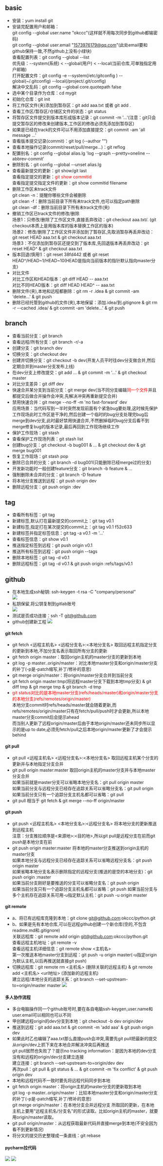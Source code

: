 ## basic
- 安装：yum install git
- 安装完配置用户和邮箱：  
git config --global user.name "okccc"(这样就不用每次同步到github都输密码)  
git config --global user.email "1573976179@qq.com"(此处email要和github保持一致,不然github上没有小绿块)    
查看配置列表：git config --global --list  
优先级：--system(系统) < --global(用户) < --local(当前仓库,可单独指定用户邮箱)       
打开配置文件：git config -e --system(/etc/gitconfig ) --global(~/.gitconfig) --local(/project/.git/config)  
解决中文乱码：git config --global core.quotepath false
- 选中某个目录作为仓库：cd mygit
- 初始化仓库：git init
- 将工作区文件(夹)添加到暂存区：git add aaa.txt 或者 git add . 
- 查看工作区/暂存区/仓储区文件的状态：git status  
- 将暂存区文件提交到版本库形成版本记录：git commit -m '...'(注意：git只会提交暂存区的修改来创建版本,工作区的修改必须先添加到暂存区)  
- 如果是已经在track的文件可以不用添加直接提交：git commit -am 'all message ...'
- 查看版本提交记录(commit)：git log (--author "")
- 查看本地操作记录(commit/reset/pull/merge...)：git reflog
- 配置别名：git config --global alias.lg 'log --graph --pretty=oneline --abbrev-commit'
- 删除别名：git config --global --unset alias.lg
- 查看最新提交的更新：git show/git last  
查看指定提交的更新：<font color=red>git show commitid</font>  
查看指定提交指定文件的更新：git show commitid filename
- 删除工作区未track文件  
git clean -n：提醒你哪些文件会被删除  
git clean -f：删除当前目录下所有未track文件,也可以指定path删除  
git clean -df：删除当前目录下所有未track文件(夹)
- 撤销工作区已track文件的修改/删除  
场景1：只修改/删除了工作区文件,直接丢弃改动：git checkout aaa.txt/.  (git checkout本质上是用版本库的版本替换工作区的版本)  
场景2：修改/删除了工作区文件并添加到了暂存区,先取消暂存再丢弃改动：git reset HEAD aaa.txt & git checkout aaa.txt  
场景3：不仅添加到暂存区还提交到了版本库,先回退版本再丢弃改动：git reset HEAD^ & git checkout aaa.txt
- 版本回退(慎用!)：git reset 38fd442 或者 git reset HEAD^/HEAD~1/HEAD~10(HEAD是指向当前版本的指针默认指向master分支)
- 对比文件  
对比工作区和HEAD版本：git diff HEAD -- aaa.txt  
对比不同HEAD版本：git diff HEAD HEAD^ -- aaa.txt
- 删除文件(夹),本地和远程都删除：git rm -r .idea & git commit -am 'delete...' & git push
- 删除已经托管到github的文件(夹),本地保留：添加.idea/到.gitignore & git rm -r --cached .idea/ & git commit -am 'delete...' & git push
## branch
- 查看当前分支：git branch
- 查看远程/所有分支：git branch -r/-a
- 创建分支：git branch dev
- 切换分支：git checkout dev
- 创建并切换分支：git checkout -b dev(开发人员平时往dev分支做合并,然后定期合并到master分支发布上线)
- 在dev分支上修改提交：git add ... & git commit -m '...' & git checkout master
- 对比分支差异：git diff dev
- 快速合并某分支到当前分支：git merge dev(当不同分支编辑<font color=red>同一个文件</font>并且都提交后做合并操作会冲突,先解决冲突再重新提交合并)
- 禁用快速合并：git merge --no-ff -m 'no fast-forward' dev  
应用场景：当代码写到一半时突然发现前面有个紧急bug要处理,这时候先保护工作现场此时工作区是干净的,然后创建一个临时的bug分支处理完bug后merge到dev分支,此时最好禁用快速合并,不然删掉临时bug分支后看不到merge修复bug的版本记录,最后再回到工作现场继续工作  
- 保护工作现场：git stash  
- 查看保护工作现场列表：git stash list  
- 创建bug分支：git checkout -b bug001 & ... & git checkout dev & git merge bug001 
- 恢复工作现场：git stash pop  
- 删除已合并的分支：git branch -d bug001(只能删除已经merge过的分支)
- 开发新功能时一般创建feature分支：git branch -b feature & ...
- 强制删除未合并的分支：git branch -D feature
- 将本地分支推送到远程：git push origin dev
- 删除远程分支：git push origin :dev
## tag
- 查看所有标签：git tag
- 新建标签,默认打在最新提交的commit上：git tag v0.1
- 新建标签,指定打在某次提交的commit上：git tag v0.1 f52c633
- 新建标签并指定标签信息：git tag -a v0.1 -m '...'
- 查看标签信息：git show v0.1
- 推送指定标签到远程：git push origin v0.1
- 推送所有标签到远程：git push origin --tags
- 删除本地标签：git tag -d v0.1
- 删除远程标签：git tag -d v0.1 & git push origin :refs/tags/v0.1
## github
- 在本地生成ssh秘钥: ssh-keygen -t rsa -C "company/personal"  
![](images/01_ssh生成秘钥.png)
- 私钥保留,将公钥复制到gitlab账号  
![](images/02_复制公钥到github.png) 
- 测试是否成功连接：ssh -T git@github.com 
- github创建新工程
![](images/03_github创建新工程.png)
#### git fetch
- git fetch <远程主机名> <远程分支名>:<本地分支名>  取回远程主机指定分支的更新到本地,不加分支名表示取回所有分支的更新
- git fetch origin master：取回origin主机的master分支的更新到本地
- git log -p master..origin/master：对比本地master分支和origin/master分支的补丁(-p是-patch缩写,补丁/修补的意思) 
- git merge origin/master：将origin/master分支合并到当前分支
- git fetch origin master:tmp(将远程master分支下载到本地tmp分支) & git diff tmp & git merge tmp & git branch -d tmp
- <font color=red>git status对比的是本地master分支(refs/heads/master)和origin/master分支的本地分支(refs/remotes/origin/master)</font>  
本地分支commit时refs/heads/master就会随着更新,而refs/remotes/origin/master只有在fetch/pull/push时才会更新,所以本地master分支commit后会提示ahead  
而当别人更新了远程origin/master后由于本地origin/master还未同步所以显示的是up to date,必须先fetch/pull之后本地origin/master更新了才会提示behind
#### git pull
- git pull <远程主机名> <远程分支名>:<本地分支名>  取回远程主机某个分支的更新并与本地指定分支合并
- git pull origin master:master  取回origin主机的master分支并与本地master分支合并  
如果当前就是master分支可以省略本地分支名：git pull origin master  
如果当前分支与远程分支已经存在追踪关系可以省略分支名：git pull origin  
如果当前分支只有一个追踪分支主机名都可以省略：git pull
- git pull 相当于 git fetch & git merge --no-ff origin/master 
#### git push
- git push <远程主机名> <本地分支名>:<远程分支名>  将本地分支的更新推送到远程主机  
注意：分支推拉顺序是<来源地>:<目的地>,所以git pull是远程分支在前而git push是本地分支在前
- git push origin master:master  将本地的master分支推送到origin主机的master分支  
如果本地分支与远程分支已经存在追踪关系可以省略远程分支名：git push origin master  
如果省略本地分支名表示删除指定的远程分支(推送的是空的本地分支)：git push origin :master  
如果当前分支刚好是要推送的分支可以省略分支名：git push origin  
如果当前分支只有一个追踪分支主机名都可以省略：git push
如果当前分支与多个主机存在追踪关系可用-u指定默认主机：git push -u origin master
#### git remote
- a、将已有远程库克隆到本地：git clone git@github.com:okccc/python.git
- b、如果是先有本地仓库,可以在远程github创建一个新仓库(空的,不包含readme.md和.gitignore)  
关联远程库：git remote add origin git@github.com:okccc/python.git  
查看远程主机地址：git remote -v  
查看远程主机详细信息：git remote show <主机名>  
第一次推送本地master分支到远程：git push -u origin master(-u指定origin为默认主机,以后再推送就直接git push)  
- 切换远程库：git remote rm <主机名> (删除关联的远程主机) & git remote add <主机名> <url地址> (添加新的远程主机)  
建立远程/本地分支的追踪关系：git branch --set-upstream-to=origin/master master
![](images/04_git操作流程.png)
#### 多人协作流程
- 多台电脑操作同一个github账号时,要在各自电脑ssh-keygen,user.name和user.email可以相同也可以不同
- 甲创建远程origin的dev分支到本地：git checkout -b dev origin/dev
- 推送到远程：git add aaa.txt & git commit -m 'add aaa' & git push origin dev
- 如果此时乙也编辑了aaa.txt那么直接push会冲突,需要先git pull把最新的提交从origin/dev上抓下来在本地合并解决冲突后再推送  
git pull居然也失败了？提示no tracking information：是因为本地的dev分支没有和远程的origin/dev分支建立连接  
建立连接：git branch --set-upstream-to=origin/dev dev  
再次pull：git pull & git status & ... & git commit -m 'fix conflict' & git push origin dev  
- 本地和远程代码不一致时要先将远程代码同步到本地  
- git fetch origin master：将origin主机的master分支的更新取到本地  
git log -p master..origin/master：比较本地master分支和origin/master分支的补丁(-p是-patch缩写,补丁/修补的意思)  
git merge origin/master：在本地分支合并远程分支 所取回的更新，在本地主机上要用"远程主机名/分支名"的形式读取。比如origin主机的master，就要用origin/master读取。  
- git pull origin/master：从远程获取最新代码并直接merge到本地(不安全因为看不到更新情况)
- 将分叉的提交历史整理成一条直线：git rebase
#### pycharm拉代码
![](images/05_pycharm从gitlab拉代码(ssh).png)
![](images/06_pycharm从gitlab拉代码(http).png)